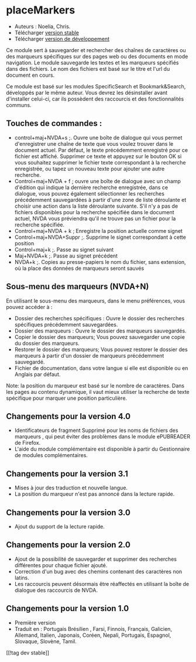 # placeMarkers #

* Auteurs : Noelia, Chris.
* Télécharger [version stable][1]
* Télécharger [version de développement][2]

Ce module sert à sauvegarder et rechercher des chaînes de caractères ou des
marqueurs spécifiques sur des pages web ou des documents en mode
navigation. Le module sauvegarde les textes et les marqueurs spécifiés dans
des fichiers. Le nom des fichiers est basé sur le titre et l'url du document
en cours.

Ce module est basé sur les modules SpecificSearch et Bookmark&Search,
développés par le même auteur. Vous devrez les désinstaller avant
d'installer celui-ci, car ils possèdent des raccourcis et des
fonctionnalités communs.

## Touches de commandes : ##

*	control+maj+NVDA+s ;. Ouvre une boîte de dialogue qui vous permet d'enregistrer une chaîne de texte que vous voulez trouver dans le document actuel. Par défaut, le texte précédemment enregistré pour ce fichier est affiché. Supprimer ce texte et appuyez sur le bouton OK si vous souhaitez supprimer le fichier texte correspondant à la recherche enregistrée, ou tapez un nouveau texte pour ajouter une autre recherche.
*	Control+maj+NVDA + f ; ouvre une boîte de dialogue avec un champ d'édition qui indique la dernière recherche enregistrée, dans ce dialogue, vous pouvez également sélectionner les recherches précédemment sauvegardées à partir d'une zone de liste déroulante et choisir une action dans la liste déroulante suivante. S'il n'y a pas de fichiers disponibles pour la recherche spécifiée dans le document actuel, NVDA vous préviendra qu'il ne trouve pas un fichier pour la recherche spécifiée.
*	Control+maj+NVDA + k ; Enregistre la position actuelle comme signet
*	Control+maj+NVDA+Suppr ;. Supprime le signet correspondant à cette position
*	Control+maj+k ;. Passe au signet suivant
*	Maj+NVDA+k ;. Passe au signet précédent
*	NVDA+k ;. Copies au presse-papiers le nom du fichier, sans extension, où la place des données de marqueurs seront sauvés

## Sous-menu des marqueurs (NVDA+N) ##


En utilisant le sous-menu des marqueurs, dans le menu préférences, vous
pouvez accéder à :

*	Dossier des recherches spécifiques : Ouvre le dossier des recherches
  spécifiques précédemment sauvegardées.
*	Dossier des marqueurs : Ouvre le dossier des marqueurs sauvegardés.
*	Copier le dossier des marqueurs; Vous pouvez sauvegarder une copie du
  dossier des marqueurs.
*	Restorer le dossier des marqueurs; Vous pouvez restorer le dossier des
  marqueurs à partir d'un dossier de marqueurs précédemment sauvegardé.
*	Fichier de documentation, dans votre langue si elle est disponible ou en
  Anglais par défaut.

Note: la position du marqueur est basé sur le nombre de caractères. Dans les
pages au contenu dynamique, il vaut mieux utiliser la recherche de texte
spécifique pour marquer une position particulière.

## Changements pour la version 4.0 ##
* Identificateurs de fragment Supprimé pour les noms de fichiers  des
  marqueurs , qui peut éviter des problèmes dans le module ePUBREADER de
  Firefox.
* L'aide du module complémentaire est disponible à partir du Gestionnaire de
  modules complémentaires.

## Changements pour la version 3.1 ##
* Mises à jour des traduction et nouvelle langue.
* La position du marqueur n'est pas annoncé dans la lecture rapide.

## Changements pour la version 3.0 ##
* Ajout du support de la lecture rapide.

## Changements pour la version 2.0 ##
* Ajout de la possibilité de sauvegarder et supprimer des recherches
  différentes pour chaque fichier ajouté.
* Correction d'un bug avec des chemins contenant des caractères non latins.
* Les raccourcis peuvent désormais être réaffectés en utilisant la boîte de
  dialogue des raccourcis de NVDA.


## Changements pour la version 1.0 ##
* Première version
* Traduit en : Portugais Brésilien , Farsi, Finnois, Français, Galicien,
  Allemand, Italien, Japonais, Coréen, Nepali, Portugais, Espagnol,
  Slovaque, Slovène, Tamil.

[[!tag dev stable]]

[1]: http://addons.nvda-project.org/files/get.php?file=pm

[2]: http://addons.nvda-project.org/files/get.php?file=pm-dev
